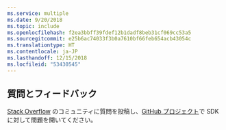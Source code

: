 ```yaml
---
ms.service: multiple
ms.date: 9/20/2018
ms.topic: include
ms.openlocfilehash: f2ea3bbff39fdef12b1dadf8beb31cf069cc53a5
ms.sourcegitcommit: e25b6ac74033f3b0a7610bf66feb654acb43054c
ms.translationtype: HT
ms.contentlocale: ja-JP
ms.lasthandoff: 12/15/2018
ms.locfileid: "53430545"
---
```

## <a name="get-help-and-give-feedback"></a>質問とフィードバック

[Stack Overflow](http://stackoverflow.com/questions/tagged/azure-sdk-.net) のコミュニティに質問を投稿し、[GitHub プロジェクト](https://github.com/Azure/azure-sdk-for-net)で SDK に対して問題を開いてください。
